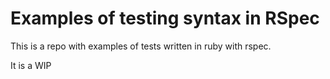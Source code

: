 # Examples of testing syntax in RSpec

This is a repo with examples of tests written in ruby with rspec. 

It is a WIP
